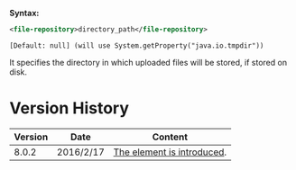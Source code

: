 **Syntax:**

```xml
<file-repository>directory_path</file-repository>
```

`[Default: null] (will use System.getProperty("java.io.tmpdir"))`

It specifies the directory in which uploaded files will be stored, if
stored on disk.

# Version History

| Version | Date      | Content                                                               |
|---------|-----------|-----------------------------------------------------------------------|
| 8.0.2   | 2016/2/17 | [The element is introduced](http://tracker.zkoss.org/browse/ZK-3105). |

